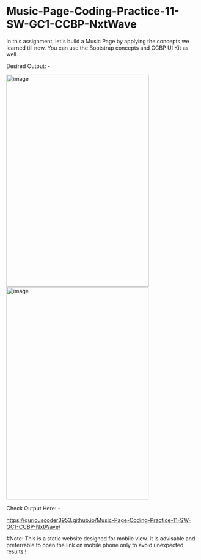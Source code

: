# Music-Page-Coding-Practice-11-SW-GC1-CCBP-NxtWave

In this assignment, let's build a Music Page by applying the concepts we learned till now. You can use the Bootstrap concepts and CCBP UI Kit as well.

Desired Output: -



<img width="373" height="555" alt="image" src="https://github.com/user-attachments/assets/98520be6-0c48-4433-bccf-c9b721993cad" />



<img width="372" height="556" alt="image" src="https://github.com/user-attachments/assets/72f2b38b-1d8f-46b8-b609-c26f7f9fc394" />



Check Output Here: -

https://quriouscoder3953.github.io/Music-Page-Coding-Practice-11-SW-GC1-CCBP-NxtWave/


#Note: This is a static website designed for mobile view. It is advisable and preferrable to open the link on mobile phone only to avoid unexpected results.!
